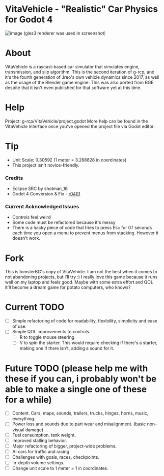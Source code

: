 # VitaVehicle - "Realistic" Car Physics for Godot 4
![image](https://github.com/jreo03/g-rcp2/assets/88580430/7bc9ad0f-bc1e-4500-8712-d5b1b93193d5)
(gles3 renderer was used in screenshot)

# About
VitaVehicle is a raycast-based car simulator that simulates engine, transmission, and slip algorithm. This is the second iteration of g-rcp, and it's the fourth generation of Jreo's own vehicle dynamics since 2017, as well as the usage of the Blender game engine. This was also ported from BGE despite that it isn't even published for that software yet at this time.

# Help
Project: g-rcp/VitaVehicle/project.godot
More help can be found in the VitaVehicle Interface once you've opened the project file via Godot editor.

# Tip
- Unit Scale: 0.30592 (1 meter = 3.268828 in coordinates)
- This project isn't novice-friendly.

### Credits
- Eclipse SRC by shotman_16
- Godot 4 Conversion & Fix - [r0401](https://github.com/r0401)

### Current Acknowledged Issues
- Controls feel weird
- Some code must be refactored because it's messy
- There is a hacky piece of code that tries to press Esc for 0.1 seconds each time you open a menu to prevent menus from stacking. However it doesn't work.

# Fork
This is tomsterBG's copy of VitaVehicle. I am not the best when it comes to not abandoning projects, but i'll try :)
I really love this game because it runs well on my laptop and feels good. Maybe with some extra effort and QOL it'll become a dream game for potato computers, who knows?

# Current TODO
- [ ] Simple refactoring of code for readability, flexibility, simplicity and ease of use.
- [ ] Simple QOL improvements to controls.
	- [ ] R to toggle mouse steering.
	- [ ] V to spin the starter. This would require checking if there's a starter, making one if there isn't, adding a sound for it.

# Future TODO (please help me with these if you can, i probably won't be able to make a single one of these for a while)
- [ ] Content. Cars, maps, sounds, trailers, trucks, hinges, horns, music, everything.
- [ ] Power loss and sounds due to part wear and misalignment. (basic non-visual damage)
- [ ] Fuel consumption, tank weight.
- [ ] Improved stalling behavior.
- [ ] Major refactoring of bigger, project-wide problems.
- [ ] AI cars for traffic and racing.
- [ ] Challenges with goals, races, checkpoints.
- [ ] In-depth volume settings.
- [ ] Change unit scale to 1 meter = 1 in coordinates.
